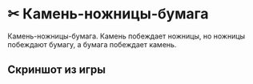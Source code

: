 # ✂ Камень-ножницы-бумага

Камень-ножницы-бумага. Камень побеждает ножницы, но ножницы побеждают бумагу, а бумага побеждает камень.

## Скриншот из игры

<figure><img src="https://cdn.discordapp.com/attachments/1012381471232757831/1061653526947831808/image.png" alt=""><figcaption></figcaption></figure>

